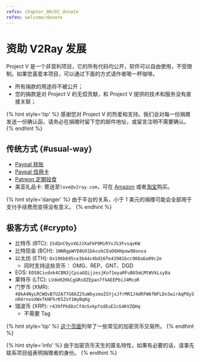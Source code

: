 ```yaml
---
refcn: chapter_00/02_donate
refen: welcome/donate
---
```


# 资助 V2Ray 发展

Project V 是一个非营利项目，它的所有代码均公开，软件可以自由使用，不受限制。如果您喜爱本项目，可以通过下面的方式请作者喝一杯咖啡。

* 所有捐款的用途将不被公开；
* 您的捐款是对 Project V 的无偿贡献，和 Project V 提供的技术和服务没有直接关联；

{% hint style='tip' %}
感谢您对 Project V 的热爱和支持。我们会对每一份捐赠发送一份确认函，请务必在捐赠时留下您的邮件地址，或留言注明不需要确认。
{% endhint %}

## 传统方式 {#usual-way}

* [Paypal 转账](https://www.paypal.me/ProjectV2Ray/25)
* [Paypal 信用卡](https://www.paypal.com/cgi-bin/webscr?cmd=_s-xclick&amount=25&currency_code=usd&hosted_button_id=4TU3UKYANT2WY)
* [Patreon 定期投食](https://www.patreon.com/v2ray)
* 美亚礼品卡: 寄送至`love@v2ray.com`，可在 [Amazon](https://www.amazon.com/Amazon-eGift-Card-Birthday-Balloons/dp/B01FIS88SY) 或者[淘宝](https://s.taobao.com/search?q=%E7%BE%8E%E4%BA%9A%E7%A4%BC%E5%93%81%E5%8D%A1)购买。

{% hint style='danger' %}
由于平台的关系，小于 1 美元的捐赠可能会全部用于支付手续费而变得没有意义。
{% endhint %}

## 极客方式 {#crypto}

* 比特币 (BTC): `15dQnC9yvX6JJXaFkP9MiRYvJS3FvsqvKW`
* 比特现金 (BCH): `1NNRgpWYD8UX1bkcokCEoD6HHpaw98onxa`
* 以太坊 (ETH): `0x196b695ce3b44c4bd16fe43981bcc908a6a09c2e`
  * 同时支持这些货币： OMG、REP、GNT、DGD
* EOS: `EOS8Civdok4CBN3jCpsaGQijzesjKof1eyaRFuBU5mLMtWVkLsy8a`
* 莱特币 (LTC): `LVdeH2HkCgGRs8ZEpan7fkAEEPbiJ4McoR`
* 门罗币 (XMR): `48kA4NyLRCWQvB7U2A77G66Z25uWbyzmoZSYjxJfrMR1J4dRFW6fWFLDn3wirAqP8ySnR4rnvoXWxfkNFhrK5ZxY1WyBqKg`
* 瑞波币 (XRP): `r439fPk8DzCf4nSxkpfodEuE2cG4KVZQHq`
  * 不需要 Tag

{% hint style='tip' %}
[这个页面](../ui_client/service.md)列举了一些常见的加密货币交易所。
{% endhint %}

{% hint style='info' %}
由于加密货币天生的匿名特性，如果有必要的话，请事先联系项目组表明捐赠者的身份。
{% endhint %}
